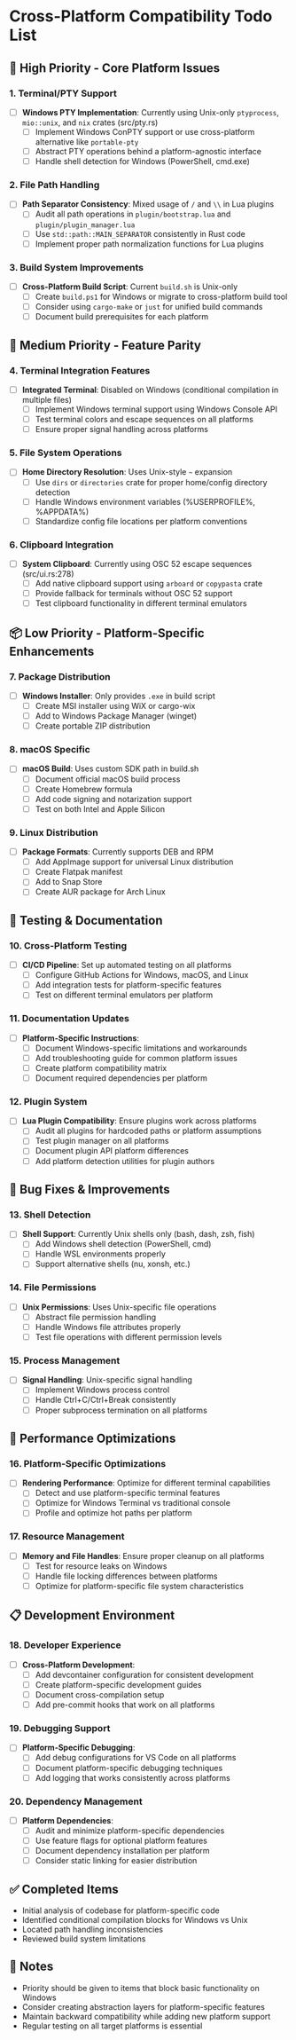 # Cross-Platform Compatibility Todo List

## 🎯 High Priority - Core Platform Issues

### 1. Terminal/PTY Support
- [ ] **Windows PTY Implementation**: Currently using Unix-only `ptyprocess`, `mio::unix`, and `nix` crates (src/pty.rs)
  - [ ] Implement Windows ConPTY support or use cross-platform alternative like `portable-pty`
  - [ ] Abstract PTY operations behind a platform-agnostic interface
  - [ ] Handle shell detection for Windows (PowerShell, cmd.exe)
  
### 2. File Path Handling
- [ ] **Path Separator Consistency**: Mixed usage of `/` and `\\` in Lua plugins
  - [ ] Audit all path operations in `plugin/bootstrap.lua` and `plugin/plugin_manager.lua`
  - [ ] Use `std::path::MAIN_SEPARATOR` consistently in Rust code
  - [ ] Implement proper path normalization functions for Lua plugins
  
### 3. Build System Improvements
- [ ] **Cross-Platform Build Script**: Current `build.sh` is Unix-only
  - [ ] Create `build.ps1` for Windows or migrate to cross-platform build tool
  - [ ] Consider using `cargo-make` or `just` for unified build commands
  - [ ] Document build prerequisites for each platform
  
## 🔧 Medium Priority - Feature Parity

### 4. Terminal Integration Features
- [ ] **Integrated Terminal**: Disabled on Windows (conditional compilation in multiple files)
  - [ ] Implement Windows terminal support using Windows Console API
  - [ ] Test terminal colors and escape sequences on all platforms
  - [ ] Ensure proper signal handling across platforms

### 5. File System Operations
- [ ] **Home Directory Resolution**: Uses Unix-style `~` expansion
  - [ ] Use `dirs` or `directories` crate for proper home/config directory detection
  - [ ] Handle Windows environment variables (%USERPROFILE%, %APPDATA%)
  - [ ] Standardize config file locations per platform conventions

### 6. Clipboard Integration
- [ ] **System Clipboard**: Currently using OSC 52 escape sequences (src/ui.rs:278)
  - [ ] Add native clipboard support using `arboard` or `copypasta` crate
  - [ ] Provide fallback for terminals without OSC 52 support
  - [ ] Test clipboard functionality in different terminal emulators

## 📦 Low Priority - Platform-Specific Enhancements

### 7. Package Distribution
- [ ] **Windows Installer**: Only provides `.exe` in build script
  - [ ] Create MSI installer using WiX or cargo-wix
  - [ ] Add to Windows Package Manager (winget)
  - [ ] Create portable ZIP distribution
  
### 8. macOS Specific
- [ ] **macOS Build**: Uses custom SDK path in build.sh
  - [ ] Document official macOS build process
  - [ ] Create Homebrew formula
  - [ ] Add code signing and notarization support
  - [ ] Test on both Intel and Apple Silicon

### 9. Linux Distribution
- [ ] **Package Formats**: Currently supports DEB and RPM
  - [ ] Add AppImage support for universal Linux distribution
  - [ ] Create Flatpak manifest
  - [ ] Add to Snap Store
  - [ ] Create AUR package for Arch Linux

## 🧪 Testing & Documentation

### 10. Cross-Platform Testing
- [ ] **CI/CD Pipeline**: Set up automated testing on all platforms
  - [ ] Configure GitHub Actions for Windows, macOS, and Linux
  - [ ] Add integration tests for platform-specific features
  - [ ] Test on different terminal emulators per platform
  
### 11. Documentation Updates
- [ ] **Platform-Specific Instructions**: 
  - [ ] Document Windows-specific limitations and workarounds
  - [ ] Add troubleshooting guide for common platform issues
  - [ ] Create platform compatibility matrix
  - [ ] Document required dependencies per platform

### 12. Plugin System
- [ ] **Lua Plugin Compatibility**: Ensure plugins work across platforms
  - [ ] Audit all plugins for hardcoded paths or platform assumptions
  - [ ] Test plugin manager on all platforms
  - [ ] Document plugin API platform differences
  - [ ] Add platform detection utilities for plugin authors

## 🐛 Bug Fixes & Improvements

### 13. Shell Detection
- [ ] **Shell Support**: Currently Unix shells only (bash, dash, zsh, fish)
  - [ ] Add Windows shell detection (PowerShell, cmd)
  - [ ] Handle WSL environments properly
  - [ ] Support alternative shells (nu, xonsh, etc.)

### 14. File Permissions
- [ ] **Unix Permissions**: Uses Unix-specific file operations
  - [ ] Abstract file permission handling
  - [ ] Handle Windows file attributes properly
  - [ ] Test file operations with different permission levels

### 15. Process Management
- [ ] **Signal Handling**: Unix-specific signal handling
  - [ ] Implement Windows process control
  - [ ] Handle Ctrl+C/Ctrl+Break consistently
  - [ ] Proper subprocess termination on all platforms

## 🚀 Performance Optimizations

### 16. Platform-Specific Optimizations
- [ ] **Rendering Performance**: Optimize for different terminal capabilities
  - [ ] Detect and use platform-specific terminal features
  - [ ] Optimize for Windows Terminal vs traditional console
  - [ ] Profile and optimize hot paths per platform

### 17. Resource Management
- [ ] **Memory and File Handles**: Ensure proper cleanup on all platforms
  - [ ] Test for resource leaks on Windows
  - [ ] Handle file locking differences between platforms
  - [ ] Optimize for platform-specific file system characteristics

## 📋 Development Environment

### 18. Developer Experience
- [ ] **Cross-Platform Development**:
  - [ ] Add devcontainer configuration for consistent development
  - [ ] Create platform-specific development guides
  - [ ] Document cross-compilation setup
  - [ ] Add pre-commit hooks that work on all platforms

### 19. Debugging Support
- [ ] **Platform-Specific Debugging**:
  - [ ] Add debug configurations for VS Code on all platforms
  - [ ] Document platform-specific debugging techniques
  - [ ] Add logging that works consistently across platforms

### 20. Dependency Management
- [ ] **Platform Dependencies**:
  - [ ] Audit and minimize platform-specific dependencies
  - [ ] Use feature flags for optional platform features
  - [ ] Document dependency installation per platform
  - [ ] Consider static linking for easier distribution

## ✅ Completed Items
- Initial analysis of codebase for platform-specific code
- Identified conditional compilation blocks for Windows vs Unix
- Located path handling inconsistencies
- Reviewed build system limitations

## 📝 Notes
- Priority should be given to items that block basic functionality on Windows
- Consider creating abstraction layers for platform-specific features
- Maintain backward compatibility while adding new platform support
- Regular testing on all target platforms is essential